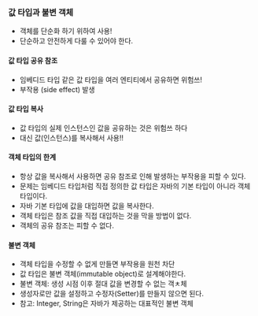 ### 값 타입과 불변 객체
- 객체를 단순화 하기 위하여 사용!
- 단순하고 안전하게 다룰 수 있어야 한다.

#### 값 타입 공유 참조
- 임베디드 타입 같은 값 타입을 여러 엔티티에서 공유하면 위험쓰!
- 부작용 (side effect) 발생

#### 값 타입 복사
- 값 타입의 실제 인스턴스인 값을 공유하는 것은 위험쓰 하다
- 대신 값(인스턴스)를 복사해서 사용!!

#### 객체 타입의 한계
- 항상 값을 복사해서 사용하면 공유 참조로 인해 발생하는 부작용을 피할 수 있다.
- 문제는 임베디드 타입처럼 직접 정의한 값 타입은 자바의 기본 타입이 아니라 객체 타입이다.
- 자바 기본 타입에 값을 대입하면 값을 복사한다.
- 객체 타입은 참조 값을 직접 대입하는 것을 막을 방법이 없다.
- 객체의 공유 참조는 피할 수 없다.

#### 불변 객체
- 객체 타입을 수정할 수 없게 만들면 부작용을 원천 차단
- 값 타입은 불변 객체(immutable object)로 설계해야한다.
- 불변 객체: 생성 시점 이후 절대 값을 변경할 수 없는 객ㅊ체
- 생성자로만 값을 설정하고 수정자(Setter)를 만들지 않으면 된다.
- 참고: Integer, String은 자바가 제공하는 대표적인 불변 객체 